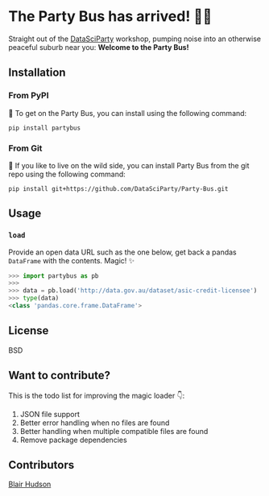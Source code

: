 # The Party Bus has arrived! 🎉🚌
Straight out of the [DataSciParty](http://DataSciParty.github.io) workshop, pumping noise into an otherwise peaceful suburb near you: **Welcome to the Party Bus!**

## Installation

### From PyPI

🚌 To get on the Party Bus, you can install using the following command:

	pip install partybus

### From Git

🚌 If you like to live on the wild side, you can install Party Bus from the git repo using the following command:

	pip install git+https://github.com/DataSciParty/Party-Bus.git

## Usage

### `load`

Provide an open data URL such as the one below, get back a pandas `DataFrame` with the contents. Magic! ✨

```python
>>> import partybus as pb
>>>
>>> data = pb.load('http://data.gov.au/dataset/asic-credit-licensee')
>>> type(data)
<class 'pandas.core.frame.DataFrame'>
```

## License

BSD

## Want to contribute?

This is the todo list for improving the magic loader 👇:

1. JSON file support
2. Better error handling when no files are found
3. Better handling when multiple compatible files are found
4. Remove package dependencies

## Contributors

[Blair Hudson](http://github.com/blairhudson)